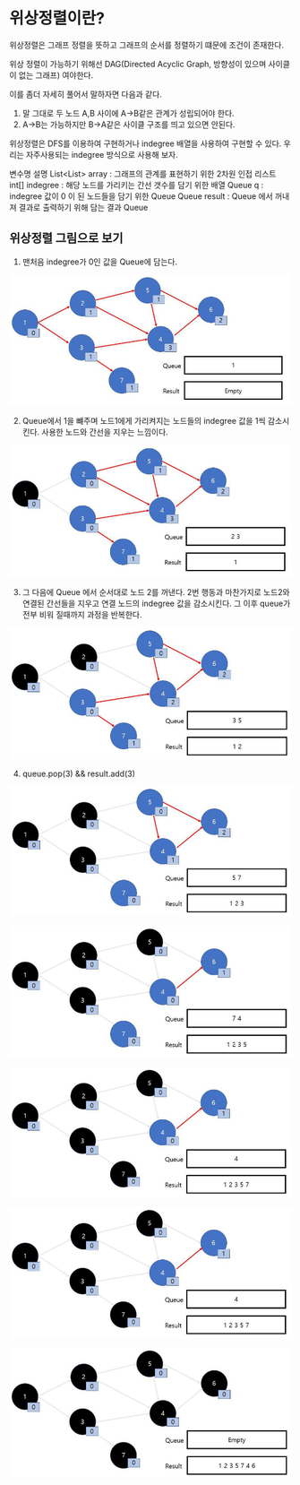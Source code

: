 # 위상정렬이란?

위상정렬은 그래프 정렬을 뜻하고 그래프의 순서를 정렬하기 떄문에 조건이 존재한다.

위상 정렬이 가능하기 위해선 DAG(Directed Acyclic Graph, 방향성이 있으며 사이클이 없는 그래프) 여야한다.

이를 좀더 자세히 풀어서 말하자면 다음과 같다.

1. 말 그대로 두 노드 A,B 사이에 A->B같은 관계가 성립되어야 한다.
2. A->B는 가능하지만 B->A같은 사이클 구조를 띄고 있으면 안된다.

위상정렬은 DFS를 이용하여 구현하거나 indegree 배열을 사용하여 구현할 수 있다.
우리는 자주사용되는 indegree 방식으로 사용해 보자.

변수명                         설명
List<List<Integer>> array :	그래프의 관계를 표현하기 위한 2차원 인접 리스트
int[] indegree :	해당 노드를 가리키는 간선 갯수를 담기 위한 배열
Queue<Integer> q :	indegree 값이 0 이 된 노드들을 담기 위한 Queue
Queue<Integer> result :	Queue 에서 꺼내져 결과로 출력하기 위해 담는 결과 Queue

## 위상정렬 그림으로 보기

1. 맨처음 indegree가 0인 값을 Queue에 담는다.

![1](https://github.com/ParkJiwoon/Algorithm/raw/master/Algorithm/image/topological_srot_1.png)

2. Queue에서 1을 뺴주며 노드1에게 가리켜지는 노드들의 indegree 값을 1씩 감소시킨다. 사용한 노드와 간선을 지우는 느낌이다.

![2](https://github.com/ParkJiwoon/Algorithm/raw/master/Algorithm/image/topological_srot_2.png)

3. 그 다음에 Queue 에서 순서대로 노드 2를 꺼낸다. 2번 행동과 마찬가지로 노드2와 연결된 간선들을 지우고 연결 노드의 indegree 값을 감소시킨다.
그 이후 queue가 전부 비워 질때까지 과정을 반복한다.

![3](https://github.com/ParkJiwoon/Algorithm/raw/master/Algorithm/image/topological_srot_3.png)

4. queue.pop(3) && result.add(3)

![4](https://github.com/ParkJiwoon/Algorithm/raw/master/Algorithm/image/topological_srot_4.png)

![5](https://github.com/ParkJiwoon/Algorithm/raw/master/Algorithm/image/topological_srot_5.png)

![6](https://github.com/ParkJiwoon/Algorithm/raw/master/Algorithm/image/topological_srot_6.png)

![7](https://github.com/ParkJiwoon/Algorithm/raw/master/Algorithm/image/topological_srot_6.png)

![8](https://github.com/ParkJiwoon/Algorithm/raw/master/Algorithm/image/topological_srot_8.png)
